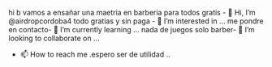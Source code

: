 hi  b vamos a ensañar una maetria en barberia para todos  gratis  - 👋 Hi, I’m @airdropcordoba4
todo gratias y sin paga - 👀 I’m interested in ...
me pondre en contacto- 🌱 I’m currently learning ...
nada de juegos solo barber- 💞️ I’m looking to collaborate on ...
- 📫 How to reach me .espero ser de utilidad ..

<!---
airdropcordoba4/airdropcordoba4 is a ✨ special ✨ repository because its `README.md` (this file) appears on your GitHub profile.
You can click the Preview link to take a look at your changes.
--->

